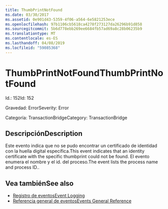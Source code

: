 ```yaml
---
title: ThumbPrintNotFound
ms.date: 03/30/2017
ms.assetid: 0e901d43-5359-4f06-a564-6e5821253ece
ms.openlocfilehash: 97b1106cb5618ca4278f273127da26296b91d858
ms.sourcegitcommit: 5b6d778ebb269ee6684fb57ad69a8c28b06235b9
ms.translationtype: MT
ms.contentlocale: es-ES
ms.lasthandoff: 04/08/2019
ms.locfileid: "59085368"
---
```

# <a name="thumbprintnotfound"></a><span data-ttu-id="77f2e-102">ThumbPrintNotFound</span><span class="sxs-lookup"><span data-stu-id="77f2e-102">ThumbPrintNotFound</span></span>
<span data-ttu-id="77f2e-103">Id.: 152</span><span class="sxs-lookup"><span data-stu-id="77f2e-103">Id: 152</span></span>  
  
 <span data-ttu-id="77f2e-104">Gravedad: Error</span><span class="sxs-lookup"><span data-stu-id="77f2e-104">Severity: Error</span></span>  
  
 <span data-ttu-id="77f2e-105">Categoría: TransactionBridge</span><span class="sxs-lookup"><span data-stu-id="77f2e-105">Category: TransactionBridge</span></span>  
  
## <a name="description"></a><span data-ttu-id="77f2e-106">Descripción</span><span class="sxs-lookup"><span data-stu-id="77f2e-106">Description</span></span>  
 <span data-ttu-id="77f2e-107">Este evento indica que no se pudo encontrar un certificado de identidad con la huella digital específica.</span><span class="sxs-lookup"><span data-stu-id="77f2e-107">This event indicates that an identity certificate with the specific thumbprint could not be found.</span></span> <span data-ttu-id="77f2e-108">El evento enumera el nombre y el id. del proceso.</span><span class="sxs-lookup"><span data-stu-id="77f2e-108">The event lists the process name and process ID..</span></span>  
  
## <a name="see-also"></a><span data-ttu-id="77f2e-109">Vea también</span><span class="sxs-lookup"><span data-stu-id="77f2e-109">See also</span></span>

- [<span data-ttu-id="77f2e-110">Registro de eventos</span><span class="sxs-lookup"><span data-stu-id="77f2e-110">Event Logging</span></span>](../../../../../docs/framework/wcf/diagnostics/event-logging/index.md)
- [<span data-ttu-id="77f2e-111">Referencia general de eventos</span><span class="sxs-lookup"><span data-stu-id="77f2e-111">Events General Reference</span></span>](../../../../../docs/framework/wcf/diagnostics/event-logging/events-general-reference.md)
